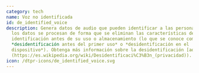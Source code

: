 ```yaml
---
category: tech
name: Voz no identificada
id: de_identified_voice
description: Genera datos de audio que pueden identificar a las personas, pero
  los datos se procesan de forma que se eliminan las características de
  identificación antes de su uso o almacenamiento (lo que se conoce como
  *desidentificación antes del primer uso* o *desidentificación en el
  dispositivo*). Obtenga más información sobre la desidentificación [aquí]
  (https://es.wikipedia.org/wiki/Desidentificaci%C3%B3n_(privacidad)).
icon: /dtpr-icons/de_identified_voice.svg
---
```

